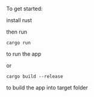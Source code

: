 To get started:

install rust

then run
```
cargo run
```

to run the app

or

```
cargo build --release
```

to build the app into target folder
